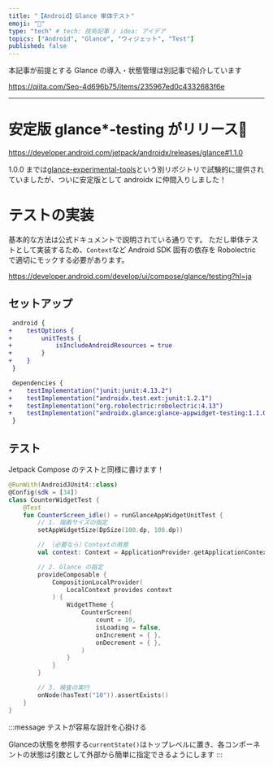 ```yaml
---
title: "【Android】Glance 単体テスト"
emoji: "🧪"
type: "tech" # tech: 技術記事 / idea: アイデア
topics: ["Android", "Glance", "ウィジェット", "Test"]
published: false
---
```


本記事が前提とする Glance の導入・状態管理は別記事で紹介しています

https://qiita.com/Seo-4d696b75/items/235967ed0c4332683f6e

---------

# 安定版 glance*-testing がリリース🎉

https://developer.android.com/jetpack/androidx/releases/glance#1.1.0

1.0.0 までは[glance-experimental-tools](https://github.com/google/glance-experimental-tools)という別リポジトリで試験的に提供されていましたが、ついに安定版として androidx に仲間入りしました！

# テストの実装

基本的な方法は公式ドキュメントで説明されている通りです。
ただし単体テストとして実装するため、`Context`など Android SDK 固有の依存を Robolectric で適切にモックする必要があります。

https://developer.android.com/develop/ui/compose/glance/testing?hl=ja

## セットアップ

```diff gradle:${module}/build.gradle.kt
 android {
+    testOptions {
+        unitTests {
+            isIncludeAndroidResources = true
+        }
+    }
 }

 dependencies {
+    testImplementation("junit:junit:4.13.2")
+    testImplementation("androidx.test.ext:junit:1.2.1")
+    testImplementation("org.robolectric:robolectric:4.13")
+    testImplementation("androidx.glance:glance-appwidget-testing:1.1.0")
 }
```

## テスト

Jetpack Compose のテストと同様に書けます！

```kotlin:${module}/src/test/**/WidgetTest.kt
@RunWith(AndroidJUnit4::class)
@Config(sdk = [34])
class CounterWidgetTest {
    @Test
    fun CounterScreen_idle() = runGlanceAppWidgetUnitTest {
        // 1. 描画サイズの指定
        setAppWidgetSize(DpSize(100.dp, 100.dp))

        // （必要なら）Contextの用意
        val context: Context = ApplicationProvider.getApplicationContext()

        // 2. Glance の指定
        provideComposable {
            CompositionLocalProvider(
                LocalContext provides context
            ) {
                WidgetTheme {
                    CounterScreen(
                        count = 10,
                        isLoading = false,
                        onIncrement = { },
                        onDecrement = { },
                    )
                }
            }
        }

        // 3. 検査の実行
        onNode(hasText("10")).assertExists()
    }
}
```

:::message
テストが容易な設計を心掛ける

Glanceの状態を参照する`currentState()`はトップレベルに置き、各コンポーネントの状態は引数として外部から簡単に指定できるようにします
:::

